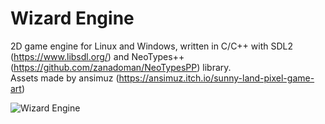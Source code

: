 # Wizard Engine
2D game engine for Linux and Windows, written in C/C++ with SDL2 (https://www.libsdl.org/) and NeoTypes++ (https://github.com/zanadoman/NeoTypesPP) library.\
Assets made by ansimuz (https://ansimuz.itch.io/sunny-land-pixel-game-art)

![Wizard Engine](https://github.com/zanadoman/Wizard-Engine/blob/main/Build/engine/wizard.png)